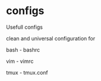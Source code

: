 # configs

Usefull configs



clean and universal configuration for

bash - bashrc

vim - vimrc

tmux - tmux.conf
